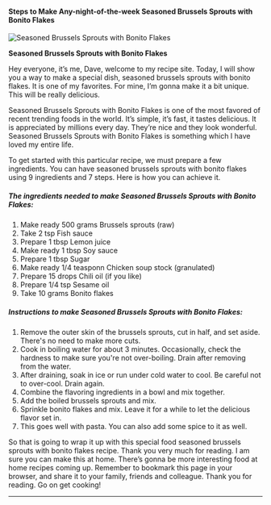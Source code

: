             

#### Steps to Make Any-night-of-the-week Seasoned Brussels Sprouts with Bonito Flakes

![Seasoned Brussels Sprouts with Bonito Flakes](https://img-global.cpcdn.com/recipes/5679763193593856/751x532cq70/seasoned-brussels-sprouts-with-bonito-flakes-recipe-main-photo.jpg)

**Seasoned Brussels Sprouts with Bonito Flakes**

Hey everyone, it’s me, Dave, welcome to my recipe site. Today, I will show you a way to make a special dish, seasoned brussels sprouts with bonito flakes. It is one of my favorites. For mine, I’m gonna make it a bit unique. This will be really delicious.

Seasoned Brussels Sprouts with Bonito Flakes is one of the most favored of recent trending foods in the world. It’s simple, it’s fast, it tastes delicious. It is appreciated by millions every day. They’re nice and they look wonderful. Seasoned Brussels Sprouts with Bonito Flakes is something which I have loved my entire life.

To get started with this particular recipe, we must prepare a few ingredients. You can have seasoned brussels sprouts with bonito flakes using 9 ingredients and 7 steps. Here is how you can achieve it.

##### The ingredients needed to make Seasoned Brussels Sprouts with Bonito Flakes:

1.  Make ready 500 grams Brussels sprouts (raw)
2.  Take 2 tsp Fish sauce
3.  Prepare 1 tbsp Lemon juice
4.  Make ready 1 tbsp Soy sauce
5.  Prepare 1 tbsp Sugar
6.  Make ready 1/4 teasponn Chicken soup stock (granulated)
7.  Prepare 15 drops Chili oil (if you like)
8.  Prepare 1/4 tsp Sesame oil
9.  Take 10 grams Bonito flakes

##### Instructions to make Seasoned Brussels Sprouts with Bonito Flakes:

1.  Remove the outer skin of the brussels sprouts, cut in half, and set aside. There's no need to make more cuts.
2.  Cook in boiling water for about 3 minutes. Occasionally, check the hardness to make sure you're not over-boiling. Drain after removing from the water.
3.  After draining, soak in ice or run under cold water to cool. Be careful not to over-cool. Drain again.
4.  Combine the flavoring ingredients in a bowl and mix together.
5.  Add the boiled brussels sprouts and mix.
6.  Sprinkle bonito flakes and mix. Leave it for a while to let the delicious flavor set in.
7.  This goes well with pasta. You can also add some spice to it as well.

So that is going to wrap it up with this special food seasoned brussels sprouts with bonito flakes recipe. Thank you very much for reading. I am sure you can make this at home. There’s gonna be more interesting food at home recipes coming up. Remember to bookmark this page in your browser, and share it to your family, friends and colleague. Thank you for reading. Go on get cooking!

* * *